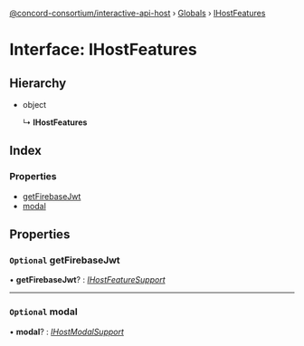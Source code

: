 [@concord-consortium/interactive-api-host](../README.md) › [Globals](../globals.md) › [IHostFeatures](ihostfeatures.md)

# Interface: IHostFeatures

## Hierarchy

* object

  ↳ **IHostFeatures**

## Index

### Properties

* [getFirebaseJwt](ihostfeatures.md#optional-getfirebasejwt)
* [modal](ihostfeatures.md#optional-modal)

## Properties

### `Optional` getFirebaseJwt

• **getFirebaseJwt**? : *[IHostFeatureSupport](ihostfeaturesupport.md)*

___

### `Optional` modal

• **modal**? : *[IHostModalSupport](ihostmodalsupport.md)*
